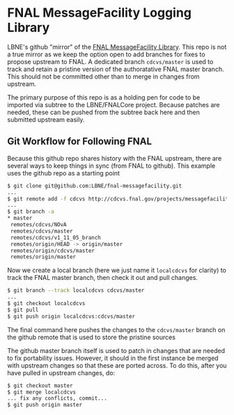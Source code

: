 FNAL MessageFacility Logging Library
====================================

LBNE's github "mirror" of the [FNAL MessageFacility Library](https://cdcvs.fnal.gov/redmine/projects/messagefacility/).
This repo is not a true mirror as we keep the option open to add
branches for fixes to propose upstream to FNAL. A dedicated branch
`cdcvs/master` is used to track and retain a pristine version of
the authoratative FNAL master branch. This should not be committed
other than to merge in changes from upstream.

The primary purpose of this repo is as a holding pen for code
to be imported via subtree to the LBNE/FNALCore project. Because
patches are needed, these can be pushed from the subtree back here
and then submitted upstream easily.

Git Workflow for Following FNAL
-------------------------------
Because this github repo shares history with the FNAL upstream,
there are several ways to keep things in sync (from FNAL to
github). This example uses the github repo as a starting point

```sh
$ git clone git@github.com:LBNE/fnal-messagefacility.git
...
$ git remote add -f cdcvs http://cdcvs.fnal.gov/projects/messagefacility
...
$ git branch -a
* master
 remotes/cdcvs/NOvA
 remotes/cdcvs/master
 remotes/cdcvs/v1_11_05_branch
 remotes/origin/HEAD -> origin/master
 remotes/origin/cdcvs/master
 remotes/origin/master
```

Now we create a local branch (here we just name it `localcdcvs` for clarity)
to track the FNAL master branch, then check it out and pull changes.

```sh
$ git branch --track localcdcvs cdcvs/master
...
$ git checkout localcdcvs
$ git pull
$ git push origin localcdcvs:cdcvs/master
```

The final command here pushes the changes to the `cdcvs/master` branch on
the github remote that is used to store the pristine sources

The github master branch itself is used to patch in changes that are needed
to fix portability issues. However, it should in the first instance be
merged with upstream changes so that these are ported across. To do this,
after you have pulled in upstream changes, do:

```sh
$ git checkout master
$ git merge localcdcvs
... fix any conflicts, commit...
$ git push origin master
```

